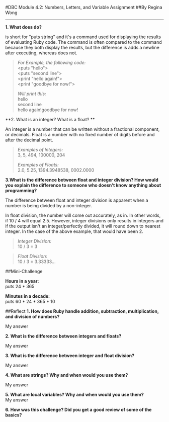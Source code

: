 #DBC Module 4.2: Numbers, Letters, and Variable Assignment
##By Regina Wong

----

**1. What does <puts> do?**    

<puts> is short for "puts string" and it's a command used for displaying the results of evaluating Ruby code. The <puts> command is often compared to the <print> command because they both display the results, but the difference is <puts> adds a newline after executing, whereas <print> does not.   
  
>*For Example, the following code:*   
<puts "hello">  
<puts "second line">  
<print "hello again!">  
<print "goodbye for now!">   
>
>*Will print this:*  
hello  
second line  
hello again!goodbye for now!  

**2. What is an integer? What is a float? **   
 
An integer is a number that can be written without a fractional component, or decimals. Float is a number with no fixed number of digits before and after the decimal point.  

>*Examples of Integers:*   
3, 5, 494, 100000, 204  
>
>*Examples of Floats:*  
2.0, 5.25, 1394.3948538, 0002.0000 

**3.What is the difference between float and integer division? How would you explain the difference to someone who doesn't know anything about programming?**    

The difference between float and integer division is apparent when a number is being divided by a non-integer.   

In float division, the number will come out accurately, as in. In other words, if 10 / 4 will equal 2.5. However, integer divisions only results in integers and if the output isn't an integer/perfectly divided, it will round down to nearest integer. In the case of the above example, that would have been 2.

>*Integer Division:*    
10 / 3 =  3 

>*Float Division:*    
10 / 3 = 3.33333...  

##Mini-Challenge

**Hours in a year:**  
puts 24 * 365  

**Minutes in a decade:**  
puts 60 * 24 * 365 * 10

##Reflect
**1. How does Ruby handle addition, subtraction, multiplication, and division of numbers?**  

My answer
  
**2. What is the difference between integers and floats?**  

My answer  
  
**3. What is the difference between integer and float division?**  

My answer  
  
**4. What are strings? Why and when would you use them?**  

My answer  
  
**5. What are local variables? Why and when would you use them?**  
My answer   
  
**6. How was this challenge? Did you get a good review of some of the basics?** 